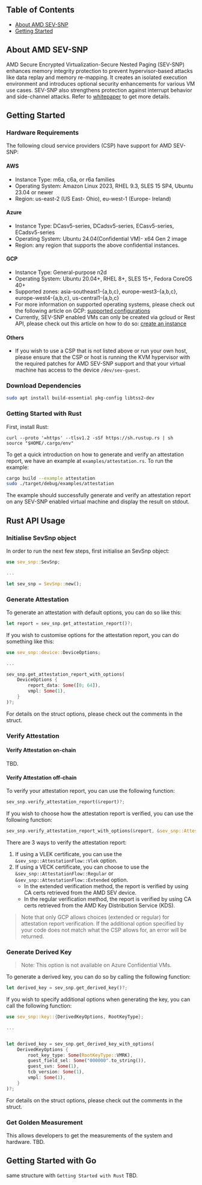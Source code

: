 ## Table of Contents
- [About AMD SEV-SNP](#about-amd-sev-snp)
- [Getting Started](#getting-started)

## About AMD SEV-SNP
AMD Secure Encrypted Virtualization-Secure Nested Paging (SEV-SNP) enhances memory integrity protection to prevent hypervisor-based attacks like data replay and memory re-mapping. It creates an isolated execution environment and introduces optional security enhancements for various VM use cases. SEV-SNP also strengthens protection against interrupt behavior and side-channel attacks. Refer to [whitepaper](https://www.amd.com/content/dam/amd/en/documents/epyc-business-docs/white-papers/SEV-SNP-strengthening-vm-isolation-with-integrity-protection-and-more.pdf) to get more details.

## Getting Started

### Hardware Requirements
The following cloud service providers (CSP) have support for AMD SEV-SNP:

#### AWS
- Instance Type: m6a, c6a, or r6a families
- Operating System: Amazon Linux 2023, RHEL 9.3, SLES 15 SP4, Ubuntu 23.04 or newer
- Region: us-east-2 (US East- Ohio), eu-west-1 (Europe- Ireland)
#### Azure
- Instance Type: DCasv5-series, DCadsv5-series, ECasv5-series, ECadsv5-series
- Operating System: Ubuntu 24.04(Confidential VM)- x64 Gen 2 image
- Region: any region that supports the above confidential instances.
#### GCP
- Instance Type: General-purpose n2d
- Operating System: Ubuntu 20.04+, RHEL 8+, SLES 15+, Fedora CoreOS 40+ 
- Supported zones: asia-southeast1-{a,b,c}, europe-west3-{a,b,c}, europe-west4-{a,b,c}, us-central1-{a,b,c}
- For more information on supported operating systems, please check out the following article on GCP: [supported configurations](https://cloud.google.com/confidential-computing/confidential-vm/docs/supported-configurations#amd-sev-snp)
- Currently, SEV-SNP enabled VMs can only be created via gcloud or Rest API, please check out this article on how to do so: [create an instance](https://cloud.google.com/confidential-computing/confidential-vm/docs/create-a-confidential-vm-instance#gcloud)
#### Others
- If you wish to use a CSP that is not listed above or run your own host, please ensure that the CSP or host is running the KVM hypervisor with the required patches for AMD SEV-SNP support and that your virtual machine has access to the device `/dev/sev-guest`.

### Download Dependencies
```bash
sudo apt install build-essential pkg-config libtss2-dev
```
### Getting Started with Rust
First, install Rust:
```
curl --proto '=https' --tlsv1.2 -sSf https://sh.rustup.rs | sh
source "$HOME/.cargo/env"
```

To get a quick introduction on how to generate and verify an attestation report, we have an example at `examples/attestation.rs`. To run the example:
```bash
cargo build --example attestation
sudo ./target/debug/examples/attestation
```
The example should successfully generate and verify an attestation report on any SEV-SNP enabled virtual machine and display the result on stdout.

## Rust API Usage
### Initialise SevSnp object

In order to run the next few steps, first initialise an SevSnp object:
```rust
use sev_snp::SevSnp;

...

let sev_snp = SevSnp::new();
```

### Generate Attestation
To generate an attestation with default options, you can do so like this:
```rust
let report = sev_snp.get_attestation_report()?;
```

If you wish to customise options for the attestation report, you can do something like this:

```rust
use sev_snp::device::DeviceOptions;

...

sev_snp.get_attestation_report_with_options(
    DeviceOptions {
        report_data: Some([0; 64]),
        vmpl: Some(1),
    }
)?;
```

For details on the struct options, please check out the comments in the struct.

### Verify Attestation
#### Verify Attestation on-chain
TBD.
#### Verify Attestation off-chain

To verify your attestation report, you can use the following function:

```rust
sev_snp.verify_attestation_report(&report)?;
```

If you wish to choose how the attestation report is verified, you can use the following function:

```rust
sev_snp.verify_attestation_report_with_options(&report, &sev_snp::AttestationFlow::Extended)?;
```
There are 3 ways to verify the attestation report:
1. If using a VLEK certificate, you can use the `&sev_snp::AttestationFlow::Vlek` option.
2. If using a VECK certificate, you can choose to use the `&sev_snp::AttestationFlow::Regular` or `&sev_snp::AttestationFlow::Extended` option.
   - In the extended verification method, the report is verified by using CA certs retrieved from the AMD SEV device.
   - In the regular verification method, the report is verified by using CA certs retrieved from the AMD Key Distribution Service (KDS). 

> Note that only GCP allows choices (extended or regular) for attestation report verification. If the additional option specified by your code does not match what the CSP allows for, an error will be returned.

### Generate Derived Key
> Note: This option is not available on Azure Confidential VMs.

To generate a derived key, you can do so by calling the following function:

```rust
let derived_key = sev_snp.get_derived_key()?;
```


If you wish to specify additional options when generating the key, you can call the following function:

```rust
use sev_snp::key::{DerivedKeyOptions, RootKeyType};

...


let derived_key = sev_snp.get_derived_key_with_options(
    DerivedKeyOptions {
        root_key_type: Some(RootKeyType::VMRK),
        guest_field_sel: Some("000000".to_string()),
        guest_svn: Some(1),
        tcb_version: Some(1),
        vmpl: Some(1),
    }
)?;

```
For details on the struct options, please check out the comments in the struct.

### Get Golden Measurement
This allows developers to get the measurements of the system and hardware.
TBD.

## Getting Started with Go
same structure with `Getting Started with Rust`
TBD.